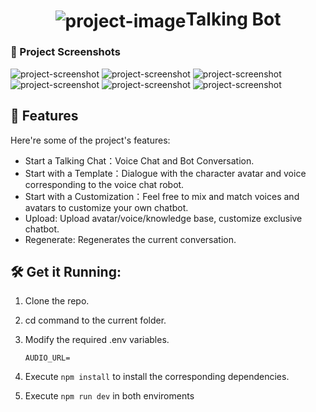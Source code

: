 <h1 align="center" id="title"><img align="center" src="./src/lib/assets/favicon.png" alt="project-image">Talking Bot</h1>

### 📸 Project Screenshots

![project-screenshot](https://i.imgur.com/aMQjHB5.png)
![project-screenshot](https://i.imgur.com/49kpqzr.png)
![project-screenshot](https://i.imgur.com/2pgsyGg.png)
![project-screenshot](https://i.imgur.com/DYNPdSE.png)
![project-screenshot](https://i.imgur.com/9518rja.png)
![project-screenshot](https://i.imgur.com/NQedVvT.png)


<h2>🧐 Features</h2>

Here're some of the project's features:

- Start a Talking Chat：Voice Chat and Bot Conversation.
- Start with a Template：Dialogue with the character avatar and voice corresponding to the voice chat robot.
- Start with a Customization：Feel free to mix and match voices and avatars to customize your own chatbot.
- Upload: Upload avatar/voice/knowledge base, customize exclusive chatbot.
- Regenerate: Regenerates the current conversation.

<h2>🛠️ Get it Running:</h2>

1. Clone the repo.

2. cd command to the current folder.

3. Modify the required .env variables.
    ```
    AUDIO_URL=

    ```
4. Execute `npm install` to install the corresponding dependencies.

5. Execute `npm run dev` in both enviroments
